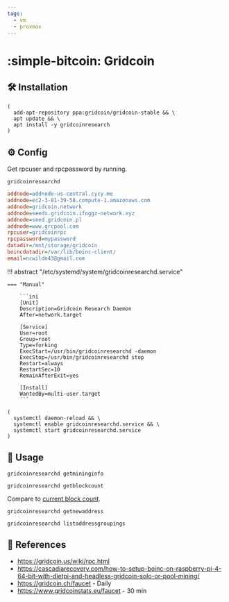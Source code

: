 ```yaml
---
tags:
  - vm
  - proxmox
---
```

# :simple-bitcoin: Gridcoin

## :hammer_and_wrench: Installation

```shell
(
  add-apt-repository ppa:gridcoin/gridcoin-stable && \
  apt update && \
  apt install -y gridcoinresearch
)
```

## :gear: Config

Get rpcuser and rpcpassword by running.

```shell
gridcoinresearchd
```

```ini title="~/.GridcoinResearch/gridcoinresearch.conf"
addnode=addnode-us-central.cycy.me
addnode=ec2-3-81-39-58.compute-1.amazonaws.com
addnode=gridcoin.network
addnode=seeds.gridcoin.ifoggz-network.xyz
addnode=seed.gridcoin.pl
addnode=www.grcpool.com
rpcuser=gridcoinrpc
rpcpassword=mypassword
datadir=/mnt/storage/gridcoin
boincdatadir=/var/lib/boinc-client/
email=ncwilde43@gmail.com
```

!!! abstract "/etc/systemd/system/gridcoinresearchd.service"

    === "Manual"

        ```ini
        [Unit]
        Description=Gridcoin Research Daemon
        After=network.target

        [Service]
        User=root
        Group=root
        Type=forking
        ExecStart=/usr/bin/gridcoinresearchd -daemon
        ExecStop=/usr/bin/gridcoinresearchd stop
        Restart=always
        RestartSec=10
        RemainAfterExit=yes

        [Install]
        WantedBy=multi-user.target
        ```

```shell
(
  systemctl daemon-reload && \
  systemctl enable gridcoinresearchd.service && \
  systemctl start gridcoinresearchd.service
)
```

## :pencil: Usage

```shell
gridcoinresearchd getmininginfo
```

```shell title="Get current block count"
gridcoinresearchd getblockcount
```

Compare to [current block count][1].

```shell title="Get wallet address"
gridcoinresearchd getnewaddress
```

```shell title="Check wallet balance"
gridcoinresearchd listaddressgroupings
```

## :link: References

- <https://gridcoin.us/wiki/rpc.html>
- <https://cascadiarecovery.com/how-to-setup-boinc-on-raspberry-pi-4-64-bit-with-dietpi-and-headless-gridcoin-solo-or-pool-mining/>
- <https://gridcoin.ch/faucet> - Daily
- <https://www.gridcoinstats.eu/faucet> - 30 min

[1]: <https://www.gridcoinstats.eu/block>
